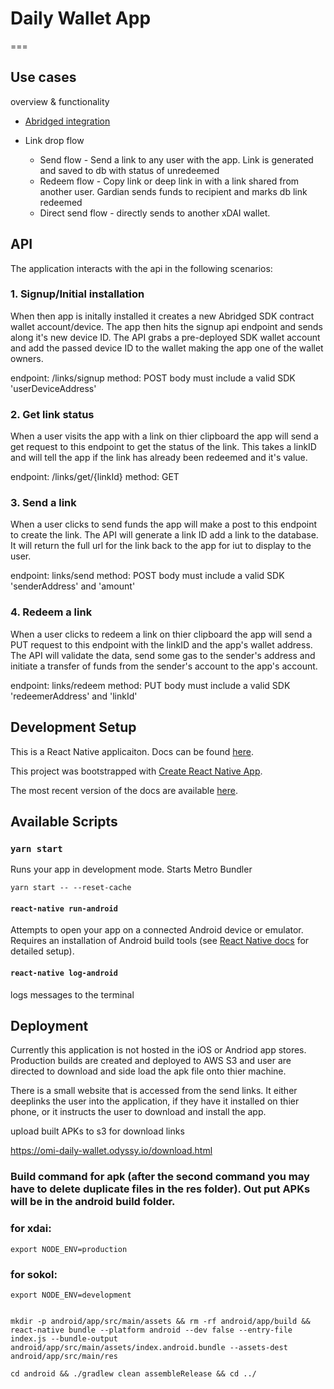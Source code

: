 # Daily Wallet App

===

## Use cases

overview & functionality

- [Abridged integration](http://abridged.io/)

- Link drop flow
    - Send flow - Send a link to any user with the app. Link is generated and saved to db with status of unredeemed
    - Redeem flow - Copy link or deep link in with a link shared from another user. Gardian sends funds to recipient and marks db link redeemed
    - Direct send flow - directly sends to another xDAI wallet.

## API

The application interacts with the api in the following scenarios:

### 1. Signup/Initial installation

When then app is initally installed it creates a new Abridged SDK contract wallet account/device. The app then hits the signup api endpoint and sends along it's new device ID. The API grabs a pre-deployed SDK wallet account and add the passed device ID to the wallet making the app one of the wallet owners.

endpoint: /links/signup
method: POST
body must include a valid SDK 'userDeviceAddress'

### 2. Get link status

When a user visits the app with a link on thier clipboard the app will send a get request to this endpoint to get the status of the link. This takes a linkID and will tell the app if the link has already been redeemed and it's value.

endpoint: /links/get/{linkId}
method: GET

### 3. Send a link

When a user clicks to send funds the app will make a post to this endpoint to create the link. The API will generate a link ID add a link to the database. It will return the full url for the link back to the app for iut to display to the user.

endpoint: links/send
method: POST
body must include a valid SDK 'senderAddress' and 'amount'

### 4. Redeem a link

When a user clicks to redeem a link on thier clipboard the app will send a PUT request to this endpoint with the linkID and the app's wallet address. The API will validate the data, send some gas to the sender's address and initiate a transfer of funds from the sender's account to the app's account.

endpoint: links/redeem
method: PUT
body must include a valid SDK 'redeemerAddress' and 'linkId'

## Development Setup

This is a React Native applicaiton. Docs can be found [here](https://facebook.github.io/react-native/docs/getting-started).

This project was bootstrapped with [Create React Native App](https://github.com/react-community/create-react-native-app).

The most recent version of the docs are available [here](https://github.com/react-community/create-react-native-app/blob/master/react-native-scripts/template/README.md).

## Available Scripts

### `yarn start`

Runs your app in development mode. Starts Metro Bundler

```
yarn start -- --reset-cache
```

#### `react-native run-android`

Attempts to open your app on a connected Android device or emulator. Requires an installation of Android build tools (see [React Native docs](https://facebook.github.io/react-native/docs/getting-started.html) for detailed setup).

#### `react-native log-android`

logs messages to the terminal

## Deployment

Currently this application is not hosted in the iOS or Andriod app stores. Production builds are created and deployed to AWS S3 and user are directed to download and side load the apk file onto thier machine.

There is a small website that is accessed from the send links. It either deeplinks the user into the application, if they have it installed on thier phone, or it instructs the user to download and install the app. 

upload built APKs to s3 for download links

https://omi-daily-wallet.odyssy.io/download.html

### Build command for apk (after the second command you may have to delete duplicate files in the res folder). Out put APKs will be in the android build folder.

### for xdai:

```
export NODE_ENV=production

```
### for sokol:

```
export NODE_ENV=development

```

```

mkdir -p android/app/src/main/assets && rm -rf android/app/build && react-native bundle --platform android --dev false --entry-file index.js --bundle-output android/app/src/main/assets/index.android.bundle --assets-dest android/app/src/main/res
```
```
cd android && ./gradlew clean assembleRelease && cd ../
```
